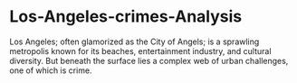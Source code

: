 # Los-Angeles-crimes-Analysis
Los Angeles; often glamorized as the City of Angels; is a sprawling metropolis known for its beaches, entertainment industry, and cultural diversity. But beneath the surface lies a complex web of urban challenges, one of which is crime.

